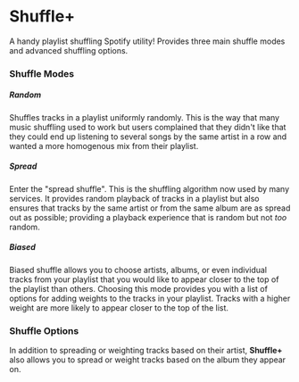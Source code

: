 # Shuffle+
A handy playlist shuffling Spotify utility! Provides three main shuffle modes and advanced shuffling options.

### Shuffle Modes
##### Random
Shuffles tracks in a playlist uniformly randomly. This is the way that many music shuffling used to work but users complained that they didn't like that they could end up listening to several songs by the same artist in a row and wanted a more homogenous mix from their playlist.
##### Spread
Enter the "spread shuffle". This is the shuffling algorithm now used by many services. It provides random playback of tracks in a playlist but also ensures that tracks by the same artist or from the same album are as spread out as possible; providing a playback experience that is random but not *too* random.
##### Biased
Biased shuffle allows you to choose artists, albums, or even individual tracks from your playlist that you would like to appear closer to the top of the playlist than others. Choosing this mode provides you with a list of options for adding weights to the tracks in your playlist. Tracks with a higher weight are more likely to appear closer to the top of the list.

### Shuffle Options
In addition to spreading or weighting tracks based on their artist, **Shuffle+** also allows you to spread or weight tracks based on the album they appear on.

